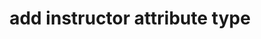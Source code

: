 ---
layout: default
title: add instructor attribute type
forward: edit-instructor-attribute-type
---